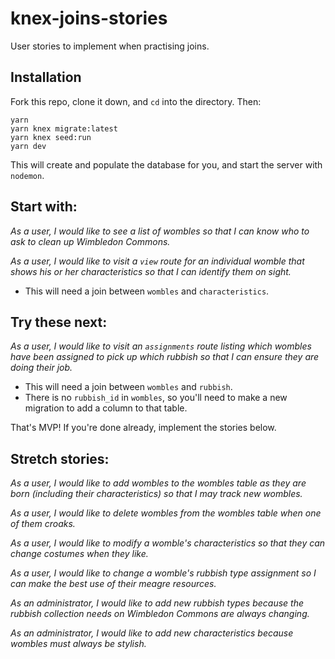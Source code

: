 # knex-joins-stories

User stories to implement when practising joins.


## Installation

Fork this repo, clone it down, and `cd` into the directory. Then:

```
yarn
yarn knex migrate:latest
yarn knex seed:run
yarn dev
```

This will create and populate the database for you, and start the server with `nodemon`.


## Start with:

_As a user, I would like to see a list of wombles so that I can know who to ask to clean up Wimbledon Commons._

_As a user, I would like to visit a `view` route for an individual womble that shows his or her characteristics so that I can identify them on sight._
 - This will need a join between `wombles` and `characteristics`.


## Try these next:

_As a user, I would like to visit an `assignments` route listing which wombles have been assigned to pick up which rubbish so that I can ensure they are doing their job._
 - This will need a join between `wombles` and `rubbish`.
 - There is no `rubbish_id` in `wombles`, so you'll need to make a new migration to add a column to that table.


That's MVP! If you're done already, implement the stories below.


## Stretch stories:

_As a user, I would like to add wombles to the wombles table as they are born (including their characteristics) so that I may track new wombles._

_As a user, I would like to delete wombles from the wombles table when one of them croaks._

_As a user, I would like to modify a womble's characteristics so that they can change costumes when they like._

_As a user, I would like to change a womble's rubbish type assignment so I can make the best use of their meagre resources._

_As an administrator, I would like to add new rubbish types because the rubbish collection needs on Wimbledon Commons are always changing._

_As an administrator, I would like to add new characteristics because wombles must always be stylish._
